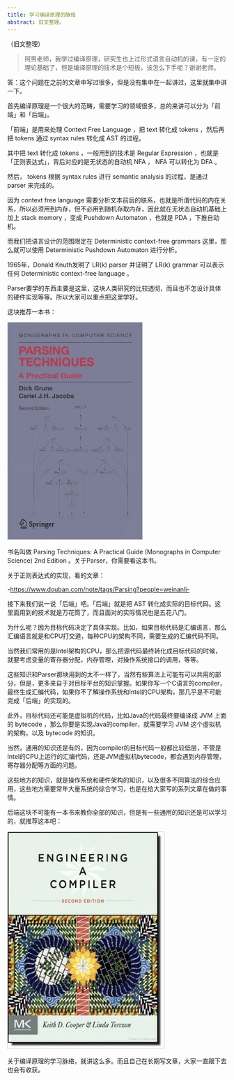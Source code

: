 ```yaml
---
title: 学习编译原理的脉络
abstract: 旧文整理。
---
```




（旧文整理）

> 阿男老师，我学过编译原理，研究生也上过形式语言自动机的课，有一定的理论基础了，但是编译原理的技术是个短板，该怎么下手呢？谢谢老师。

答：这个问题在之前的文章中写过很多，但是没有集中在一起讲过，这里就集中讲一下。

首先编译原理是一个很大的范畴，需要学习的领域很多，总的来讲可以分为「前端」和「后端」。

「前端」是用来处理 Context Free Language ，把 text 转化成 tokens ，然后再把 tokens 通过 syntax rules 转化成 AST 的过程。

其中把 text 转化成 tokens ，一般用到的技术是 Regular Expression ，也就是「正则表达式」，背后对应的是无状态的自动机 NFA ， NFA 可以转化为 DFA 。

然后， tokens 根据 syntax rules 进行 semantic analysis 的过程，是通过 parser 来完成的。

因为 context free language 需要分析文本前后的联系，也就是所谓代码的内在关系，所以必须用到内存，但不必用到随机存取内存，因此就在无状态自动机基础上加上 stack memory ，变成 Pushdown Automaton ，也就是 PDA ，下推自动机。

而我们把语言设计的范围限定在 Deterministic context-free grammars 这里，那么就可以使用 Deterministic Pushdown Automaton 进行分析。

1965年，Donald Knuth发明了 LR(k) parser 并证明了 LR(k) grammar 可以表示任何 Deterministic context-free language 。

Parser要学的东西主要是这里，这块人类研究的比较透彻，而且也不怎设计具体的硬件实现等等。所以大家可以重点把这里学好。

这块推荐一本书：

![](https://raw.githubusercontent.com/liweinan/blogpicbackup/master/data/a7607d991b9693309568d0652a442edc.jpeg)

书名叫做 Parsing Techniques: A Practical Guide (Monographs in Computer Science) 2nd Edition 。关于Parser，你需要看这本书。

关于正则表达式的实现，看的文章：

-https://www.douban.com/note/tags/Parsing?people=weinanli-

接下来我们说一说「后端」吧。「后端」就是把 AST 转化成实际的目标代码。这里面用到的技术就是万花筒了，而且面对的实际情况也是五花八门。

为什么呢？因为目标代码决定了具体实现。比如，如果目标代码是汇编语言，那么汇编语言就是和CPU打交道，每种CPU的架构不同，需要生成的汇编代码不同。

当然我们常用的是Intel架构的CPU，那么把源代码最终转化成目标代码的时候，就要考虑变量的寄存器分配，内存管理，对操作系统接口的调用，等等。

这些知识和Parser那块用到的太不一样了，当然有些算法上可能有可以共用的部分，但是，更多来自于对目标平台的知识掌握。如果你写一个C语言的compiler，最终生成汇编代码，如果你不了解操作系统和Intel的CPU架构，那几乎是不可能完成「后端」的实现的。

此外，目标代码还可能是虚拟机的代码，比如Java的代码最终要编译成 JVM 上面的 bytecode ，那么你要是实现Java的compiler，就需要学习 JVM 这个虚拟机的架构，以及 bytecode 的知识。

当然，通用的知识还是有的，因为compiler的目标代码一般都比较低层，不管是Intel的CPU上运行的汇编代码，还是JVM虚拟机bytecode，都会遇到内存管理，寄存器分配等方面的问题。

这些地方的知识，就是操作系统和硬件架构的知识，以及很多不同算法的综合应用，这些地方需要常年大量系统的综合学习，也是在给大家写的系列文章在做的事情。

后端这块不可能有一本书来教你全部的知识，但是有一些通用的知识还是可以学习的，就推荐这本吧：

![](https://raw.githubusercontent.com/liweinan/blogpicbackup/master/data/ae2a29213db5420634ea5f1c5c549466.jpeg)

关于编译原理的学习脉络，就讲这么多。而且自己在长期写文章，大家一直跟下去也会有收获。
